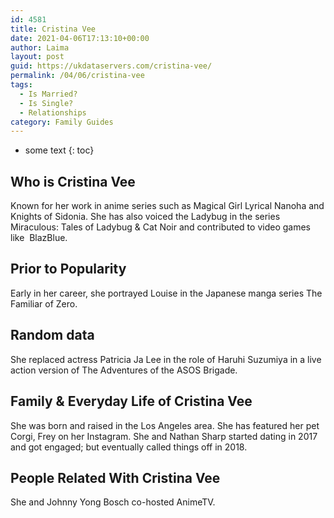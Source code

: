 ```yaml
---
id: 4581
title: Cristina Vee
date: 2021-04-06T17:13:10+00:00
author: Laima
layout: post
guid: https://ukdataservers.com/cristina-vee/
permalink: /04/06/cristina-vee
tags:
  - Is Married?
  - Is Single?
  - Relationships
category: Family Guides
---
```


* some text
{: toc}


## Who is Cristina Vee
                  
                  
                  
Known for her work in anime series such as Magical Girl Lyrical Nanoha and Knights of Sidonia. She has also voiced the Ladybug in the series Miraculous: Tales of Ladybug & Cat Noir and contributed to video games like  BlazBlue.
                  
              
            
              
            
                
                
                
## Prior to Popularity
                  
                  
                  
Early in her career, she portrayed Louise in the Japanese manga series The Familiar of Zero.
                  
              
            
              
            
                
                
                
## Random data
                  
                  
                  
She replaced actress Patricia Ja Lee in the role of Haruhi Suzumiya in a live action version of The Adventures of the ASOS Brigade. 
                  
              
            
              
            
                
                
                
## Family & Everyday Life of Cristina Vee
                  
                  
                  
She was born and raised in the Los Angeles area. She has featured her pet Corgi, Frey on her Instagram. She and Nathan Sharp started dating in 2017 and got engaged; but eventually called things off in 2018.
                  
              
            
              
            
                
                
                
## People Related With Cristina Vee
                  
                  
                  
She and Johnny Yong Bosch co-hosted AnimeTV.
                  
              
            
              
            
                
              
            
              
              
            
            
              
            
          
          
          